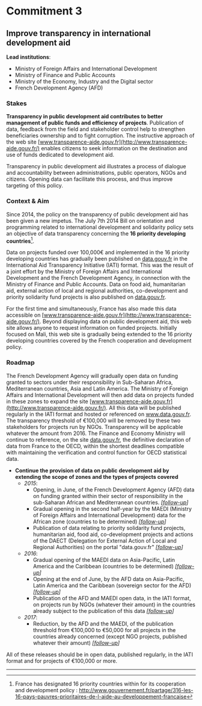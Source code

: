 # Commitment 3

## Improve transparency in international development aid

**Lead institutions**:
- Ministry of Foreign Affairs and International Development
- Ministry of Finance and Public Accounts
- Ministry of the Economy, Industry and the Digital sector
- French Development Agency (AFD)

### Stakes

**Transparency in public development aid contributes to better management of public funds and efficiency of projects**. Publication of data, feedback from the field and stakeholder control help to strengthen beneficiaries ownership and to fight corruption. The instructive approach of the web site [www.transparence-aide.gouv.fr](http://www.transparence-aide.gouv.fr/) enables citizens to seek information on the destination and use of funds dedicated to development aid.

Transparency in public development aid illustrates a process of dialogue and accountability between administrations, public operators, NGOs and citizens. Opening data can facilitate this process, and thus improve targeting of this policy.

### Context & Aim

Since 2014, the policy on the transparency of public development aid has been given a new impetus. The July 7th 2014 Bill on orientation and programming related to international development and solidarity policy sets an objective of data transparency concerning the **16 priority developing countries**[^1].

Data on projects funded over 100,000€ and implemented in the 16 priority developing countries has gradually been published on [data.gouv.fr](http://www.data.gouv.fr/) in the International Aid Transparency Initiative (IATI) format. This was the result of a joint effort by the Ministry of Foreign Affairs and International Development and the French Development Agency, in connection with the Ministry of Finance and Public Accounts. Data on food aid, humanitarian aid, external action of local and regional authorities, co-development and priority solidarity fund projects is also published on [data.gouv.fr](http://www.data.gouv.fr/).

For the first time and simultaneously, France has also made this data accessible on [www.transparence-aide.gouv.fr](http://www.transparence-aide.gouv.fr/). Beyond displaying data on public development aid, this web site allows anyone to request information on funded projects. Initially focused on Mali, this web site is gradually being extended to the 16 priority developing countries covered by the French cooperation and development policy.

### Roadmap

The French Development Agency will gradually open data on funding granted to sectors under their responsibility in Sub-Saharan Africa, Mediterranean countries, Asia and Latin America. The Ministry of Foreign Affairs and International Development will then add data on projects funded in these zones to expand the site [www.transparence-aide.gouv.fr](http://www.transparence-aide.gouv.fr/). All this data will be published regularly in the IATI format and hosted or referenced on www.data.gouv.fr. The transparency threshold of €100,000 will be removed by these two stakeholders for projects run by NGOs. Transparency will be applicable whatever the amount from 2016. The Finance and Economy Ministry will continue to reference, on the site [data.gouv.fr](http://www.data.gouv.fr/), the definitive declaration of data from France to the OECD, within the shortest deadlines compatible with maintaining the verification and control function for OECD statistical data.

- **Continue the provision of data on public development aid by extending the scope of zones and the types of projects covered**
    - _2015_:
        - Opening, in June, of the French Development Agency (AFD) data on funding granted within their sector of responsibility in the sub-Saharan African and Mediterranean countries.
        _[[follow-up](https://git.framasoft.org/etalab/suivi/issues/125)]_
        - Gradual opening in the second half-year by the MAEDI (Ministry of Foreign Affairs and International Development) data for the African zone (countries to be determined)
        _[[follow-up](https://git.framasoft.org/etalab/suivi/issues/126)]_
        - Publication of data relating to priority solidarity fund projects, humanitarian aid, food aid, co-development projects and actions of the DAECT (Delegation for External Action of Local and Regional Authorities) on the portal "data.gouv.fr"
        _[[follow-up](https://git.framasoft.org/etalab/suivi/issues/128)]_
    - _2016_:
        - Gradual opening of the MAEDI data on Asia-Pacific, Latin America and the Caribbean (countries to be determined)
        _[[follow-up](https://git.framasoft.org/etalab/suivi/issues/129)]_
        - Opening at the end of June, by the AFD data on Asia-Pacific, Latin America and the Caribbean (sovereign sector for the AFD)
        _[[follow-up](https://git.framasoft.org/etalab/suivi/issues/130)]_
        - Publication of the AFD and MAEDI open data, in the IATI format, on projects run by NGOs (whatever their amount) in the countries already subject to the publication of this data
        _[[follow-up](https://git.framasoft.org/etalab/suivi/issues/131)]_
    - _2017_:
        - Reduction, by the AFD and the MAEDI, of the publication threshold from €100,000 to €50,000 for all projects in the countries already concerned (except NGO projects, published whatever their amount)
        _[[follow-up](https://git.framasoft.org/etalab/suivi/issues/132)]_
        
All of these releases should be in open data, published regularly, in the IATI format and for projects of €100,000 or more.

----

[^1]: France has designated 16 priority countries within for its cooperation and development policy : http://www.gouvernement.fr/partage/316-les-16-pays-pauvres-prioritaires-de-l-aide-au-developpement-francaise